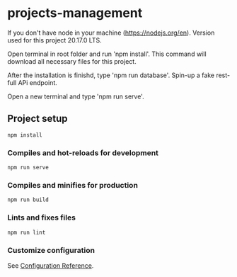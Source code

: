 # projects-management

If you don't have node in your machine (https://nodejs.org/en). Version used for this project 20.17.0 LTS.

Open terminal in root folder and run 'npm install'. This command will download all necessary files for this project.

After the installation is finishd, type 'npm run database'. Spin-up a fake rest-full APi endpoint.

Open a new terminal and type 'npm run serve'.

## Project setup
```
npm install
```

### Compiles and hot-reloads for development
```
npm run serve
```

### Compiles and minifies for production
```
npm run build
```

### Lints and fixes files
```
npm run lint
```

### Customize configuration
See [Configuration Reference](https://cli.vuejs.org/config/).
